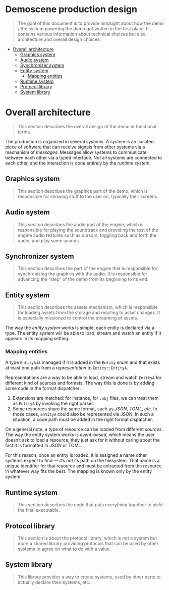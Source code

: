 # Demoscene production design
> The goal of this document is to provide hindsight about how the demo / the system powering the demo got written in
> the first place. It contains various information about technical choices but also architecture and overall design
> choices.

<!-- vim-markdown-toc GFM -->

* [Overall architecture](#overall-architecture)
  * [Graphics system](#graphics-system)
  * [Audio system](#audio-system)
  * [Synchronizer system](#synchronizer-system)
  * [Entity system](#entity-system)
    * [Mapping entities](#mapping-entities)
  * [Runtime system](#runtime-system)
  * [Protocol library](#protocol-library)
  * [System library](#system-library)

<!-- vim-markdown-toc -->

# Overall architecture
> This section describes the overall design of the demo in functional terms.

The production is organized in several _systems_. A system is an isolated piece of software that can receive signals from
other systems via a mechanism of _messages_. Messages allow systems to communicate between each other via a typed
interface. Not all systems are connected to each other, and the interaction is done entirely by the _runtime system_.

## Graphics system
> This section describes the graphics part of the demo, which is responsible for showing stuff to the user on, typically
> their screens.

## Audio system
> This seciton describes the audio part of the engine, which is responsible for playing the soundtrack and providing the
> rest of the engine audio features such as cursors, toggling back and forth the audio, and play some sounds.

## Synchronizer system
> This section describes the part of the engine that is responsible for synchronizing the graphics with the audio. It is
> responsible for advancing the “step” of the demo from its beginning to its end.

## Entity system
> This section describes the assets mechanism, which is responsible for loading assets from the storage and reacting to
> asset changes. It is especially missioned to control the streaming of assets.

The way the _entity system_ works is simple: each entity is declared via a type. The entity system will be able to
load, stream and watch an entity if it appears in its mapping setting.

### Mapping entities

A type `EntityA` is managed if it is added in the `Entity` _enum_ and that exists at least one path from a
_representation_ to `Entity::EntityA`.

Representations are a way to be able to load, stream and watch `EntityA` for different kind of sources and formats. The
way this is done is by adding some code in the format dispatcher:

1. Extensions are matched: for instance, for `.obj` files, we can treat them as `EntityA` by invoking the right parser.
2. Some resources share the same format, such as _JSON_, _TOML_, etc. In those cases, `EntityA` could also be
  represented via JSON. In such a situation, a code path must be added in the right format dispatcher.

On a general note, a type of resource can be loaded from different _sources_. The way the entity system works is
_event-based_, which means the user doesn’t ask to load a resource; they just ask for it without caring about the
fact it is formatted in JSON or TOML.

For this reason, once an entity is loaded, it is assigned a name other systems expect to find — it’s not its path on
the filesystem. That name is a unique identifier for that resource and must be extracted from the resource in whatever
way fits the best. The mapping is known only by the entity system.

## Runtime system
> This section describes the code that puts everything together to yield the final executable.

## Protocol library
> This section is about the protocol library, which is not a system but more a shared library providing
> protocols that can be used by other systems to agree on what to do with a value.

## System library
> This library provides a way to create systems, used by other parts to actually declare their systems, etc.
